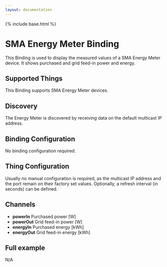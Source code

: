 ```yaml
---
layout: documentation
---
```


{% include base.html %}

# SMA Energy Meter Binding

This Binding is used to display the measured values of a SMA Energy Meter device. It shows purchased and grid feed-in power and energy.

## Supported Things

This Binding supports SMA Energy Meter devices.

## Discovery

The Energy Meter is discovered by receiving data on the default multicast IP address.

## Binding Configuration

No binding configuration required.

## Thing Configuration

Usually no manual configuration is required, as the multicast IP address and the port remain on their factory set values. Optionally, a refresh interval (in seconds) can be defined.

## Channels

- **powerIn** Purchased power [W]
- **powerOut** Grid feed-in power [W]
- **energyIn** Purchased energy [kWh]
- **energyOut** Grid feed-in energy [kWh]

## Full example
N/A
